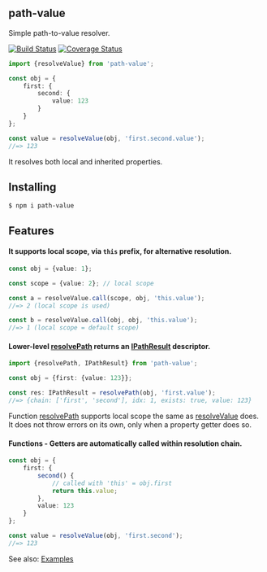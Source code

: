 path-value
----------

Simple path-to-value resolver.

[![Build Status](https://travis-ci.org/vitaly-t/path-value.svg?branch=main)](https://travis-ci.org/vitaly-t/path-value)
[![Coverage Status](https://coveralls.io/repos/github/vitaly-t/path-value/badge.svg?branch=main)](https://coveralls.io/github/vitaly-t/path-value?branch=main)

```ts
import {resolveValue} from 'path-value';

const obj = {
    first: {
        second: {
            value: 123
        }
    }
};

const value = resolveValue(obj, 'first.second.value');
//=> 123
```

It resolves both local and inherited properties.

## Installing

```
$ npm i path-value
```

## Features

#### It supports local scope, via `this` prefix, for alternative resolution.

```ts
const obj = {value: 1};

const scope = {value: 2}; // local scope

const a = resolveValue.call(scope, obj, 'this.value');
//=> 2 (local scope is used)

const b = resolveValue.call(obj, obj, 'this.value');
//=> 1 (local scope = default scope)
```

#### Lower-level [resolvePath] returns an [IPathResult] descriptor.

```ts
import {resolvePath, IPathResult} from 'path-value';

const obj = {first: {value: 123}};

const res: IPathResult = resolvePath(obj, 'first.value');
//=> {chain: ['first', 'second'], idx: 1, exists: true, value: 123}
```

Function [resolvePath] supports local scope the same as [resolveValue] does. It does not throw errors on its own,
only when a property getter does so.

#### Functions - Getters are automatically called within resolution chain.

```ts
const obj = {
    first: {
        second() {
            // called with 'this' = obj.first
            return this.value;
        },
        value: 123
    }
};

const value = resolveValue(obj, 'first.second');
//=> 123
```

See also: [Examples](http://github.com/vitaly-t/path-value/wiki/Examples)

[resolvePath]:https://github.com/vitaly-t/path-value/blob/main/src/resolve-path.ts#L13

[IPathResult]:https://github.com/vitaly-t/path-value/blob/main/src/types.ts#L41

[resolveValue]:https://github.com/vitaly-t/path-value/blob/main/src/resolve-value.ts#L14
